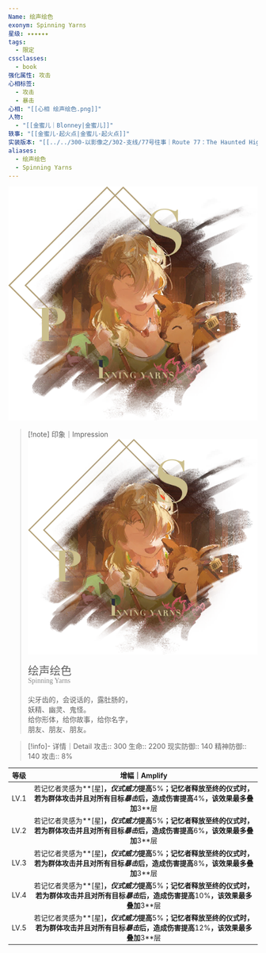 ```yaml
---
Name: 绘声绘色
exonym: Spinning Yarns
星级: ✦✦✦✦✦✦
tags:
  - 限定
cssclasses:
  - book
强化属性: 攻击
心相标签:
  - 攻击
  - 暴击
心相: "[[心相 绘声绘色.png]]"
人物:
  - "[[金蜜儿｜Blonney|金蜜儿]]"
轶事: "[[金蜜儿·起火点|金蜜儿·起火点]]"
实装版本: "[[../../300-以影像之/302-支线/77号往事｜Route 77：The Haunted Highway|2.1｜77号往事]]"
aliases:
  - 绘声绘色
  - Spinning Yarns
---
```

![cover](assets/绘声绘色｜Spinning%20Yarns.assets/心相%20绘声绘色.png)

> [!note] 印象｜Impression
> ![心相 绘声绘色|inlL|300](assets/绘声绘色｜Spinning%20Yarns.assets/心相%20绘声绘色.png)
> <p style="font-family: '家族宋', sans-serif; font-size: 22px; line-height: 0.75; text-indent: 0;">绘声绘色<br><span style="font-family: serif; font-size: 14px; color: #888888;">Spinning Yarns</span></p>
> 
> 尖牙齿的，会说话的，露肚肠的，  
> 妖精、幽灵、鬼怪。  
> 给你形体，给你故事，给你名字，  
> 朋友、朋友、朋友。

> [!info]- 详情｜Detail
> 攻击:: 300
> 生命:: 2200
> 现实防御:: 140
> 精神防御:: 140
> 攻击:: 8%

|  等级  |                                        增幅｜Amplify                                        |
| :--: | :--------------------------------------------------------------------------------------: |
| LV.1 | 若记忆者灵感为**[星]**，*仪式威力*提高**5%**；记忆者释放至终的仪式时，若为群体攻击并且对所有目标*暴击*后，造成伤害提高**4%**，该效果最多叠加**3**层  |
| LV.2 | 若记忆者灵感为**[星]**，*仪式威力*提高**5%**；记忆者释放至终的仪式时，若为群体攻击并且对所有目标*暴击*后，造成伤害提高**6%**，该效果最多叠加**3**层  |
| LV.3 | 若记忆者灵感为**[星]**，*仪式威力*提高**5%**；记忆者释放至终的仪式时，若为群体攻击并且对所有目标*暴击*后，造成伤害提高**8%**，该效果最多叠加**3**层  |
| LV.4 | 若记忆者灵感为**[星]**，*仪式威力*提高**5%**；记忆者释放至终的仪式时，若为群体攻击并且对所有目标*暴击*后，造成伤害提高**10%**，该效果最多叠加**3**层 |
| LV.5 | 若记忆者灵感为**[星]**，*仪式威力*提高**5%**；记忆者释放至终的仪式时，若为群体攻击并且对所有目标*暴击*后，造成伤害提高**12%**，该效果最多叠加**3**层 |
